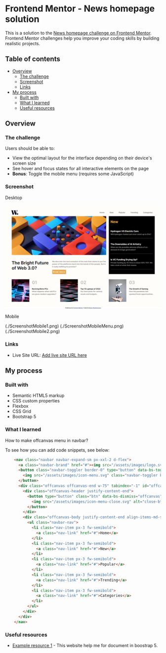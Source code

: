 # Frontend Mentor - News homepage solution

This is a solution to the [News homepage challenge on Frontend Mentor](https://www.frontendmentor.io/challenges/news-homepage-H6SWTa1MFl). Frontend Mentor challenges help you improve your coding skills by building realistic projects. 

## Table of contents

- [Overview](#overview)
  - [The challenge](#the-challenge)
  - [Screenshot](#screenshot)
  - [Links](#links)
- [My process](#my-process)
  - [Built with](#built-with)
  - [What I learned](#what-i-learned)
  - [Useful resources](#useful-resources)

## Overview

### The challenge

Users should be able to:

- View the optimal layout for the interface depending on their device's screen size
- See hover and focus states for all interactive elements on the page
- **Bonus**: Toggle the mobile menu (requires some JavaScript)

### Screenshot

Desktop

![](./ScreenshotDesktop.png)

Mobile

(./ScreenshotMobile1.png)
(./ScreenshotMobileMenu.png)
(./ScreenshotMobile2.png)


### Links

- Live Site URL: [Add live site URL here](https://news-homepage-main-puce.vercel.app/)

## My process

### Built with

- Semantic HTML5 markup
- CSS custom properties
- Flexbox
- CSS Grid
- Bootstrap 5

### What I learned

How to make offcanvas menu in navbar?

To see how you can add code snippets, see below:

```html
    <nav class="navbar navbar-expand-sm px-xxl-2 d-flex">
      <a class="navbar-brand" href="#"><img src="/assets/images/logo.svg" alt="logo"></a>
      <button class="navbar-toggler border-0" type="button" data-bs-toggle="offcanvas" data-bs-target="#offcanvasNavbar" aria-controls="offcanvasNavbar">
        <img src="/assets/images/icon-menu.svg" class="navbar-toggler border-0" alt="">
      </button>
      <div class="offcanvas offcanvas-end w-75" tabindex="-1" id="offcanvasNavbar" aria-labelledby="offcanvasNavbarLabel">
        <div class="offcanvas-header justify-content-end">
          <button type="button" class="btn" data-bs-dismiss="offcanvas" aria-label="Close">
            <img src="/assets/images/icon-menu-close.svg" alt="close-btn">
          </button>
        </div>
        <div class="offcanvas-body justify-content-end align-items-md-start">
          <ul class="navbar-nav">
            <li class="nav-item px-3 fw-semibold">
              <a class="nav-link" href="#">Home</a>
            </li>
            <li class="nav-item px-3 fw-semibold">
              <a class="nav-link" href="#">New</a>
            </li>
            <li class="nav-item px-3 fw-semibold">
              <a class="nav-link" href="#">Popular</a>
            </li>
            <li class="nav-item px-3 fw-semibold">
              <a class="nav-link" href="#">Trending</a>
            </li> 
            <li class="nav-item px-3 fw-semibold">
              <a class="nav-link" href="#">Categories</a>
            </li>
          </ul>
        </div>
      </div>
    </nav>
```

### Useful resources

- [Example resource 1](https://getbootstrap.com/docs/5.2/getting-started/introduction/) - This website help me for document in boostrap 5.

